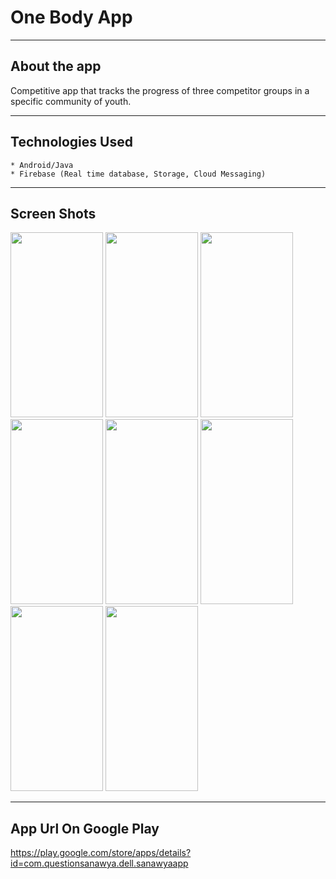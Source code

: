 # One Body App 
***

## About the app
  Competitive app that tracks the progress of three competitor groups in a specific community of youth.   
***

## Technologies Used
    * Android/Java
    * Firebase (Real time database, Storage, Cloud Messaging)
***

## Screen Shots
<img src="https://user-images.githubusercontent.com/48159614/206852563-d4a8d45b-c365-4403-a499-5f59db68e2d1.jpg" width="148" height="296">

<img src="https://user-images.githubusercontent.com/48159614/206852564-563f5b20-7eb4-4e30-b72b-df5d49e243eb.jpg" width="148" height="296">

<img src="https://user-images.githubusercontent.com/48159614/206852565-4e22d885-ef75-4802-a80b-716f326c9431.jpg" width="148" height="296">

<img src="https://user-images.githubusercontent.com/48159614/206849299-1792d7ca-4372-46b3-8d4b-a9f4f13b67f2.jpg" width="148" height="296">

<img src="https://user-images.githubusercontent.com/48159614/206852566-59cc44d8-87e8-4554-b83e-08fd24def542.jpg" width="148" height="296">

<img src="https://user-images.githubusercontent.com/48159614/206852568-935dd1fe-8197-44d9-8b31-a87f19296694.jpg" width="148" height="296">

<img src="https://user-images.githubusercontent.com/48159614/206852570-4078d1dc-7867-4496-a2b0-1e6f616fb00f.jpg" width="148" height="296">

<img src="https://user-images.githubusercontent.com/48159614/206852571-26d64547-7e93-4d5d-bc2d-46867eafb3ac.jpg" width="148" height="296">

***

## App Url On Google Play
https://play.google.com/store/apps/details?id=com.questionsanawya.dell.sanawyaapp

